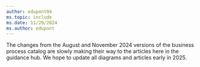 ```yaml
---
author: edupont04
ms.topic: include
ms.date: 11/29/2024
ms.author: edupont
---
```

The changes from the August and November 2024 versions of the business process catalog are slowly making their way to the articles here in the guidance hub. We hope to update all diagrams and articles early in 2025.